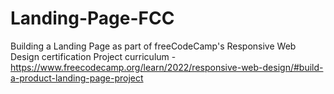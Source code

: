 # Landing-Page-FCC

Building a Landing Page as part of freeCodeCamp's Responsive Web Design certification Project curriculum - https://www.freecodecamp.org/learn/2022/responsive-web-design/#build-a-product-landing-page-project
